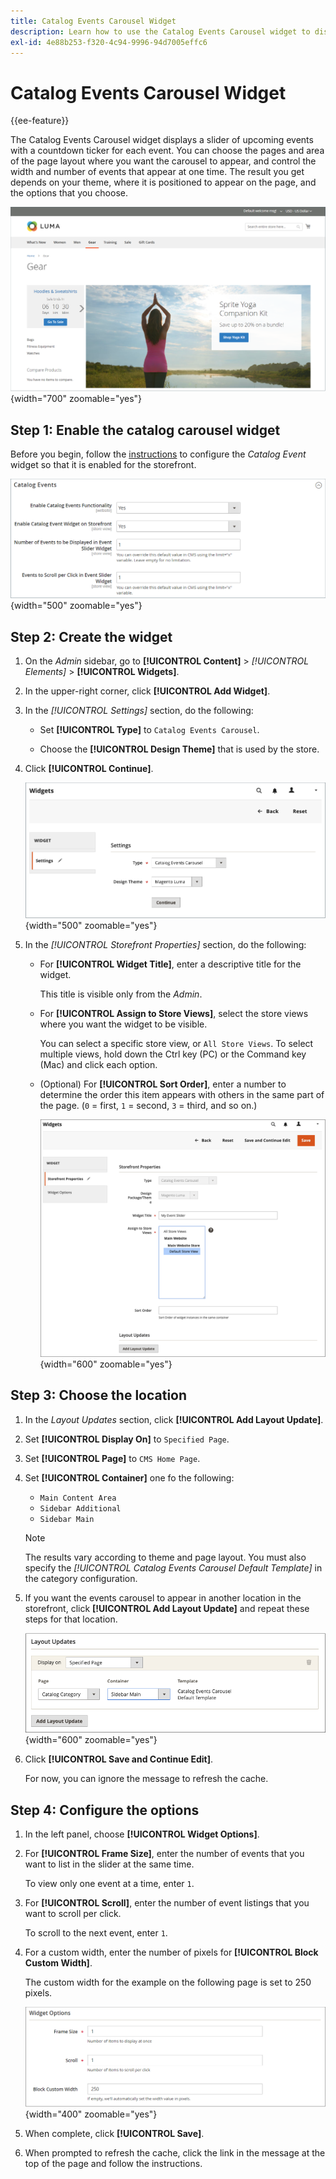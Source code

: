 ```yaml
---
title: Catalog Events Carousel Widget
description: Learn how to use the Catalog Events Carousel widget to display a slider of upcoming events on a page.
exl-id: 4e88b253-f320-4c94-9996-94d7005effc6
---
```

# Catalog Events Carousel Widget

{{ee-feature}}

The Catalog Events Carousel widget displays a slider of upcoming events with a countdown ticker for each event. You can choose the pages and area of the page layout where you want the carousel to appear, and control the width and number of events that appear at one time. The result you get depends on your theme, where it is positioned to appear on the page, and the options that you choose.

![Event carousel in the left sidebar](./assets/storefront-event-carousel-sidebar-gear.png){width="700" zoomable="yes"}

## Step 1: Enable the catalog carousel widget

Before you begin, follow the [instructions](../merchandising-promotions/event-configure.md) to configure the _Catalog Event_ widget so that it is enabled for the storefront.

![Catalog event configuration](./assets/config-catalog-catalog-events-1.png){width="500" zoomable="yes"}

## Step 2: Create the widget

1. On the _Admin_ sidebar, go to **[!UICONTROL Content]** > _[!UICONTROL Elements]_ > **[!UICONTROL Widgets]**.

1. In the upper-right corner, click **[!UICONTROL Add Widget]**.

1. In the _[!UICONTROL Settings]_ section, do the following:

   - Set **[!UICONTROL Type]** to `Catalog Events Carousel`.

   - Choose the **[!UICONTROL Design Theme]** that is used by the store.

1. Click **[!UICONTROL Continue]**.

   ![Widget settings for an event carousel](./assets/widget-event-carousel-settings.png){width="500" zoomable="yes"}

1. In the _[!UICONTROL Storefront Properties]_ section, do the following:

   - For **[!UICONTROL Widget Title]**, enter a descriptive title for the widget.

      This title is visible only from the _Admin_.

   - For **[!UICONTROL Assign to Store Views]**, select the store views where you want the widget to be visible.

      You can select a specific store view, or `All Store Views`. To select multiple views, hold down the Ctrl key (PC) or the Command key (Mac) and click each option.

   - (Optional) For **[!UICONTROL Sort Order]**, enter a number to determine the order this item appears with others in the same part of the page. (`0` = first, `1` = second, `3` = third, and so on.)

      ![Widget storefront properties](./assets/widget-event-carousel-storefront-properties.png){width="600" zoomable="yes"}

## Step 3: Choose the location

1. In the _Layout Updates_ section, click **[!UICONTROL Add Layout Update]**.

1. Set **[!UICONTROL Display On]** to `Specified Page`.

1. Set **[!UICONTROL Page]** to `CMS Home Page`.

1. Set **[!UICONTROL Container]** one fo the following:

   - `Main Content Area`
   - `Sidebar Additional`
   - `Sidebar Main`

   >[!NOTE]
   >
   >The results vary according to theme and page layout. You must also specify the _[!UICONTROL Catalog Events Carousel Default Template]_ in the category configuration.

1. If you want the events carousel to appear in another location in the storefront, click **[!UICONTROL Add Layout Update]** and repeat these steps for that location.

   ![Layout updates](./assets/widget-event-carousel-layout-updates-catalog-category-sidebar.png){width="600" zoomable="yes"}

1. Click **[!UICONTROL Save and Continue Edit]**.

   For now, you can ignore the message to refresh the cache.

## Step 4: Configure the options

1. In the left panel, choose **[!UICONTROL Widget Options]**.

1. For **[!UICONTROL Frame Size]**, enter the number of events that you want to list in the slider at the same time.

   To view only one event at a time, enter `1`.

1. For **[!UICONTROL Scroll]**, enter the number of event listings that you want to scroll per click.

   To scroll to the next event, enter `1`.

1. For a custom width, enter the number of pixels for **[!UICONTROL Block Custom Width]**.

   The custom width for the example on the following page is set to 250 pixels.

   ![Custom width widget options](./assets/widget-options-custom-width.png){width="400" zoomable="yes"}

1. When complete, click **[!UICONTROL Save]**.

1. When prompted to refresh the cache, click the link in the message at the top of the page and follow the instructions.
